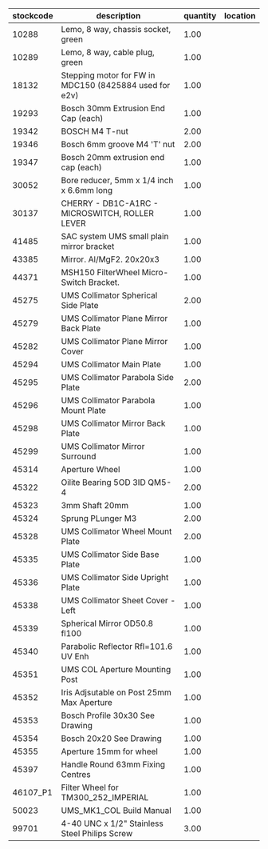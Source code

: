 |stockcode|description|quantity|location|
|---------|-----------|--------|--------|
|10288|Lemo, 8 way, chassis socket, green|1.00||
|10289|Lemo, 8 way, cable plug, green|1.00||
|18132|Stepping motor for FW in MDC150  (8425884 used for e2v)|1.00||
|19293|Bosch 30mm Extrusion End Cap (each)|1.00||
|19342|BOSCH M4 T-nut|2.00||
|19346|Bosch 6mm groove M4 'T' nut|2.00||
|19347|Bosch 20mm extrusion end cap (each)|1.00||
|30052|Bore reducer, 5mm x 1/4 inch x 6.6mm long|1.00||
|30137|CHERRY - DB1C-A1RC - MICROSWITCH, ROLLER LEVER|1.00||
|41485|SAC system UMS small plain mirror bracket|1.00||
|43385|Mirror. Al/MgF2.  20x20x3|1.00||
|44371|MSH150 FilterWheel Micro-Switch Bracket.|1.00||
|45275|UMS Collimator Spherical Side Plate|2.00||
|45279|UMS Collimator Plane Mirror Back Plate|1.00||
|45282|UMS Collimator Plane Mirror Cover|1.00||
|45294|UMS Collimator Main Plate|1.00||
|45295|UMS Collimator Parabola Side Plate|2.00||
|45296|UMS Collimator Parabola Mount Plate|1.00||
|45298|UMS Collimator Mirror Back Plate|1.00||
|45299|UMS Collimator Mirror Surround|1.00||
|45314|Aperture Wheel|1.00||
|45322|Oilite Bearing 5OD 3ID QM5-4|2.00||
|45323|3mm Shaft 20mm|1.00||
|45324|Sprung PLunger M3|2.00||
|45328|UMS Collimator Wheel Mount Plate|2.00||
|45335|UMS Collimator Side Base Plate|1.00||
|45336|UMS Collimator Side Upright Plate|1.00||
|45338|UMS Collimator Sheet Cover - Left|1.00||
|45339|Spherical Mirror OD50.8 fl100|1.00||
|45340|Parabolic Reflector Rfl=101.6 UV Enh|1.00||
|45351|UMS COL Aperture Mounting Post|1.00||
|45352|Iris Adjsutable on Post 25mm Max Aperture|1.00||
|45353|Bosch Profile 30x30 See Drawing|1.00||
|45354|Bosch 20x20 See Drawing|1.00||
|45355|Aperture 15mm for wheel|1.00||
|45397|Handle Round 63mm Fixing Centres|1.00||
|46107_P1|Filter Wheel for TM300_252_IMPERIAL|1.00||
|50023|UMS_MK1_COL Build Manual|1.00||
|99701|4-40 UNC x 1/2" Stainless Steel Philips Screw|3.00||
